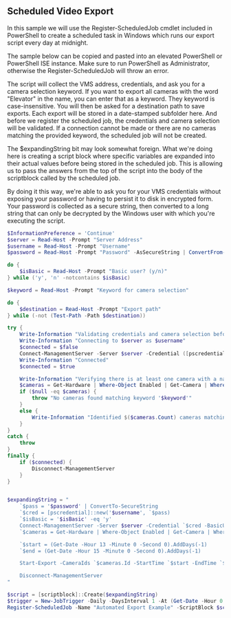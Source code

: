 ## Scheduled Video Export
In this sample we will use the Register-ScheduledJob cmdlet included in PowerShell to create a
scheduled task in Windows which runs our export script every day at midnight.

The sample below can be copied and pasted into an elevated PowerShell or PowerShell ISE instance.
Make sure to run PowerShell as Administrator, otherwise the Register-ScheduledJob will throw an
error.

The script will collect the VMS address, credentials, and ask you for a camera selection keyword.
If you want to export all cameras with the word "Elevator" in the name, you can enter that as a
keyword. They keyword is case-insensitive. You will then be asked for a destination path to save
exports. Each export will be stored in a date-stamped subfolder here. And before we register the
scheduled job, the credentials and camera selection will be validated. If a connection cannot be
made or there are no cameras matching the provided keyword, the scheduled job will not be created.

The $expandingString bit may look somewhat foreign. What we're doing here is creating a script
block where specific variables are expanded into their actual values before being stored in the
scheduled job. This is allowing us to pass the answers from the top of the script into the body
of the scriptblock called by the scheduled job.

By doing it this way, we're able to ask you for your VMS credentials without exposing your password
or having to persist it to disk in encrypted form. Your password is collected as a secure string,
then converted to a long string that can only be decrypted by the Windows user with which you're
executing the script.

```powershell
$InformationPreference = 'Continue'
$server = Read-Host -Prompt "Server Address"
$username = Read-Host -Prompt "Username"
$password = Read-Host -Prompt "Password" -AsSecureString | ConvertFrom-SecureString

do {
    $isBasic = Read-Host -Prompt "Basic user? (y/n)"
} while ('y', 'n' -notcontains $isBasic)

$keyword = Read-Host -Prompt "Keyword for camera selection"

do {
    $destination = Read-Host -Prompt "Export path"
} while (-not (Test-Path -Path $destination))

try {
    Write-Information "Validating credentials and camera selection before we register the scheduled job"
    Write-Information "Connecting to $server as $username"
    $connected = $false
    Connect-ManagementServer -Server $server -Credential ([pscredential]::new($username, ($password | ConvertTo-SecureString))) -BasicUser:($isBasic -eq 'y')
    Write-Information "Connected"
    $connected = $true

    Write-Information "Verifying there is at least one camera with a name matching keyword '$keyword'"
    $cameras = Get-Hardware | Where-Object Enabled | Get-Camera | Where-Object { $_.Enabled -and $_.Name -like "*$keyword*" }
    if ($null -eq $cameras) {
        throw "No cameras found matching keyword '$keyword'"
    }
    else {
        Write-Information "Identified $($cameras.Count) cameras matching keyword '$keyword'"
    }
}
catch {
    throw
}
finally {
    if ($connected) {
        Disconnect-ManagementServer
    }
}


$expandingString = "
    `$pass = '$password' | ConvertTo-SecureString
    `$cred = [pscredential]::new('$username', `$pass)
    `$isBasic = '$isBasic' -eq 'y'
    Connect-ManagementServer -Server $server -Credential `$cred -BasicUser:`$isBasic
    `$cameras = Get-Hardware | Where-Object Enabled | Get-Camera | Where-Object { `$_.Enabled -and `$_.Name -like '*$keyword*' }

    `$start = (Get-Date -Hour 13 -Minute 0 -Second 0).AddDays(-1)
    `$end = (Get-Date -Hour 15 -Minute 0 -Second 0).AddDays(-1)

    Start-Export -CameraIds `$cameras.Id -StartTime `$start -EndTime `$end -Format DB -Path ""$destination\`$(`$start.ToString('yyyy-MM-dd'))""

    Disconnect-ManagementServer
"

$script = [scriptblock]::Create($expandingString)
$trigger = New-JobTrigger -Daily -DaysInterval 1 -At (Get-Date -Hour 0 -Minute 0)
Register-ScheduledJob -Name "Automated Export Example" -ScriptBlock $script -Trigger $trigger
```